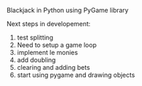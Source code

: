 Blackjack in Python using PyGame library


Next steps in developement:
1. test splitting
2. Need to setup a game loop
3. implement le monies
4. add doubling
5. clearing and adding bets
6. start using pygame and drawing objects
